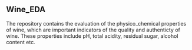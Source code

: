 ## Wine_EDA
The repository contains the evaluation of the physico_chemical properties of wine, which are important indicators of the quality and authenticty of wine. These properties include pH, total acidity, residual sugar, alcohol content etc. 
